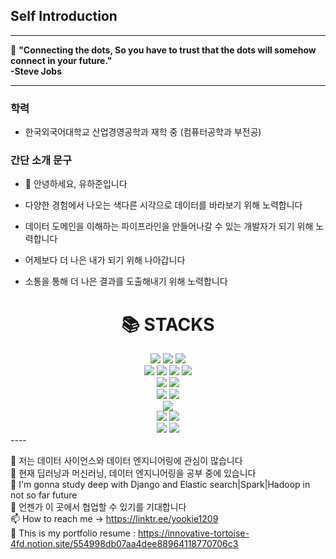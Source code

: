 ## Self Introduction

---

👋 **"Connecting the dots, So you have to trust that the dots will somehow connect in your future." <br>-Steve Jobs**

----

### 학력

- 한국외국어대학교 산업경영공학과 재학 중 (컴퓨터공학과 부전공)

### 간단 소개 문구

- 👋 안녕하세요, 유하준입니다

- 다양한 경험에서 나오는 색다른 시각으로 데이터를 바라보기 위해 노력합니다
- 데이터 도메인을 이해하는 파이프라인을 만들어나갈 수 있는 개발자가 되기 위해 노력합니다 
- 어제보다 더 나은 내가 되기 위해 나아갑니다
- 소통을 통해 더 나은 결과를 도출해내기 위해 노력합니다

<div align=center><h1>📚 STACKS</h1></div>

<div align=center> 
  <img src="https://img.shields.io/badge/java-007396?style=for-the-badge&logo=java&logoColor=white"> 
  <img src="https://img.shields.io/badge/c-00599C?style=for-the-badge&logo=c%2B%2B&logoColor=white">
  <img src="https://img.shields.io/badge/python-3776AB?style=for-the-badge&logo=python&logoColor=white"> 
  <br>
  
  <img src="https://img.shields.io/badge/html5-E34F26?style=for-the-badge&logo=html5&logoColor=white"> 
  <img src="https://img.shields.io/badge/css-1572B6?style=for-the-badge&logo=css3&logoColor=white"> 
  <img src="https://img.shields.io/badge/javascript-F7DF1E?style=for-the-badge&logo=javascript&logoColor=black"> 
  <img src="https://img.shields.io/badge/jquery-0769AD?style=for-the-badge&logo=jquery&logoColor=white">
  <br>
  
  <img src="https://img.shields.io/badge/mysql-4479A1?style=for-the-badge&logo=mysql&logoColor=white"> 
  <img src="https://img.shields.io/badge/sqlite-003B57?style=for-the-badge&logo=sqlite&logoColor=black">
  <br>
  

  <img src="https://img.shields.io/badge/django-092E20?style=for-the-badge&logo=django&logoColor=white">
  <img src="https://img.shields.io/badge/bootstrap-7952B3?style=for-the-badge&logo=bootstrap&logoColor=white">
  <br>

  <img src="https://img.shields.io/badge/linux-FCC624?style=for-the-badge&logo=linux&logoColor=black"> 
  <br>
  
  <img src="https://img.shields.io/badge/github-181717?style=for-the-badge&logo=github&logoColor=white">
  <img src="https://img.shields.io/badge/git-F05032?style=for-the-badge&logo=git&logoColor=white">
  <br>
  <img src="https://img.shields.io/badge/Tensorflow-FF6F00?style=for-the-badge&logo=tensorflow&logoColor=white">
  <img src="https://img.shields.io/badge/pytorch-EE4C2C?style=for-the-badge&logo=pytorch&logoColor=white">
  <br>
</div>
----

👀 저는 데이터 사이언스와 데이터 엔지니어링에 관심이 많습니다<br>
🌱 현재 딥러닝과 머신러닝, 데이터 엔지니어링을 공부 중에 있습니다<br>
🌱 I'm gonna study deep with Django and Elastic search|Spark|Hadoop in not so far future<br>
💞️ 언젠가 이 곳에서 협업할 수 있기를 기대합니다<br>
📫 How to reach me -> https://linktr.ee/yookie1209<br>
👀  This is my portfolio resume : https://innovative-tortoise-4fd.notion.site/554998db07aa4dee88964118770706c3

<!---
HaJunYoo/HaJunYoo is a ✨ special ✨ repository because its `README.md` (this file) appears on your GitHub profile.
You can click the Preview link to take a look at your changes.
--->
